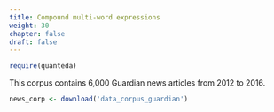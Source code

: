 ```yaml
---
title: Compound multi-word expressions
weight: 30
chapter: false
draft: false
---
```



```r
require(quanteda)
```

This corpus contains 6,000 Guardian news articles from 2012 to 2016.


```r
news_corp <- download('data_corpus_guardian')
```












